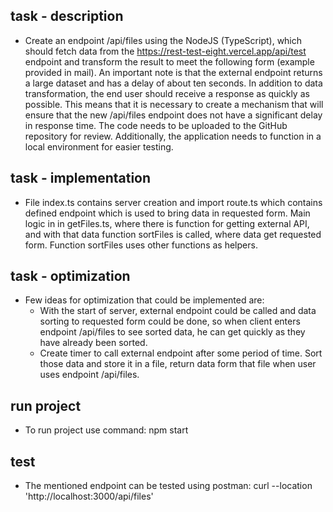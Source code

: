 ## task - description
- Create an endpoint /api/files using the NodeJS (TypeScript), which should fetch data from the https://rest-test-eight.vercel.app/api/test endpoint and transform the result to meet the following form (example provided in mail). 
An important note is that the external endpoint returns a large dataset and has a delay of about ten seconds. In addition to data transformation, the end user should receive a response as quickly as possible. This means that it is necessary to create a mechanism that will ensure that the new /api/files endpoint does not have a significant delay in response time.
The code needs to be uploaded to the GitHub repository for review. Additionally, the application needs to function in a local environment for easier testing.

## task - implementation
- File index.ts contains server creation and import route.ts which contains defined endpoint which is used to bring data in requested form. Main logic in in getFiles.ts, where there is function for getting external API, and with that data function sortFiles is called, where data get requested form. Function sortFiles uses other functions as helpers.

## task - optimization
- Few ideas for optimization that could be implemented are:
  - With the start of server, external endpoint could be called and data sorting to requested form could be done, so when client enters endpoint /api/files to see sorted data, he can get quickly as they have already been sorted.
  - Create timer to call external endpoint after some period of time. Sort those data and store it in a file, return data form that file when user uses endpoint /api/files.

## run project
- To run project use command: npm start 

## test 
- The mentioned endpoint can be tested using postman: curl --location 'http://localhost:3000/api/files'
